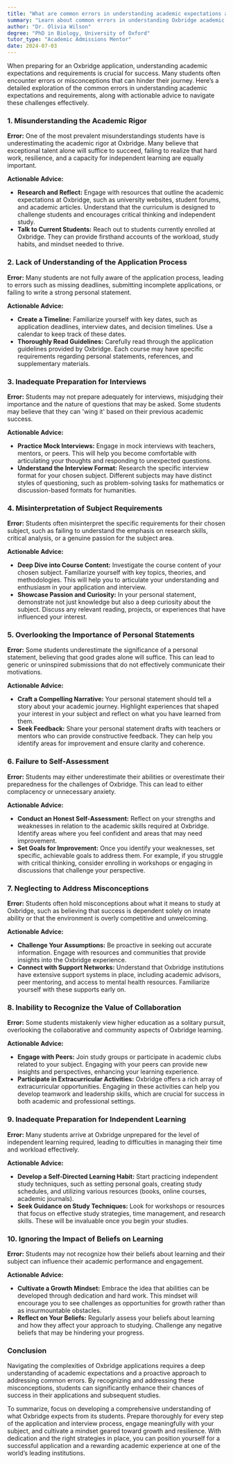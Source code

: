 ```yaml
---
title: "What are common errors in understanding academic expectations and requirements?"
summary: "Learn about common errors in understanding Oxbridge academic expectations to enhance your application success and navigate challenges effectively."
author: "Dr. Olivia Wilson"
degree: "PhD in Biology, University of Oxford"
tutor_type: "Academic Admissions Mentor"
date: 2024-07-03
---
```


When preparing for an Oxbridge application, understanding academic expectations and requirements is crucial for success. Many students often encounter errors or misconceptions that can hinder their journey. Here’s a detailed exploration of the common errors in understanding academic expectations and requirements, along with actionable advice to navigate these challenges effectively.

### 1. **Misunderstanding the Academic Rigor**

**Error:** One of the most prevalent misunderstandings students have is underestimating the academic rigor at Oxbridge. Many believe that exceptional talent alone will suffice to succeed, failing to realize that hard work, resilience, and a capacity for independent learning are equally important.

**Actionable Advice:** 
- **Research and Reflect:** Engage with resources that outline the academic expectations at Oxbridge, such as university websites, student forums, and academic articles. Understand that the curriculum is designed to challenge students and encourages critical thinking and independent study.
- **Talk to Current Students:** Reach out to students currently enrolled at Oxbridge. They can provide firsthand accounts of the workload, study habits, and mindset needed to thrive.

### 2. **Lack of Understanding of the Application Process**

**Error:** Many students are not fully aware of the application process, leading to errors such as missing deadlines, submitting incomplete applications, or failing to write a strong personal statement.

**Actionable Advice:** 
- **Create a Timeline:** Familiarize yourself with key dates, such as application deadlines, interview dates, and decision timelines. Use a calendar to keep track of these dates.
- **Thoroughly Read Guidelines:** Carefully read through the application guidelines provided by Oxbridge. Each course may have specific requirements regarding personal statements, references, and supplementary materials.

### 3. **Inadequate Preparation for Interviews**

**Error:** Students may not prepare adequately for interviews, misjudging their importance and the nature of questions that may be asked. Some students may believe that they can 'wing it' based on their previous academic success.

**Actionable Advice:** 
- **Practice Mock Interviews:** Engage in mock interviews with teachers, mentors, or peers. This will help you become comfortable with articulating your thoughts and responding to unexpected questions.
- **Understand the Interview Format:** Research the specific interview format for your chosen subject. Different subjects may have distinct styles of questioning, such as problem-solving tasks for mathematics or discussion-based formats for humanities.

### 4. **Misinterpretation of Subject Requirements**

**Error:** Students often misinterpret the specific requirements for their chosen subject, such as failing to understand the emphasis on research skills, critical analysis, or a genuine passion for the subject area.

**Actionable Advice:** 
- **Deep Dive into Course Content:** Investigate the course content of your chosen subject. Familiarize yourself with key topics, theories, and methodologies. This will help you to articulate your understanding and enthusiasm in your application and interview.
- **Showcase Passion and Curiosity:** In your personal statement, demonstrate not just knowledge but also a deep curiosity about the subject. Discuss any relevant reading, projects, or experiences that have influenced your interest.

### 5. **Overlooking the Importance of Personal Statements**

**Error:** Some students underestimate the significance of a personal statement, believing that good grades alone will suffice. This can lead to generic or uninspired submissions that do not effectively communicate their motivations.

**Actionable Advice:** 
- **Craft a Compelling Narrative:** Your personal statement should tell a story about your academic journey. Highlight experiences that shaped your interest in your subject and reflect on what you have learned from them.
- **Seek Feedback:** Share your personal statement drafts with teachers or mentors who can provide constructive feedback. They can help you identify areas for improvement and ensure clarity and coherence.

### 6. **Failure to Self-Assessment**

**Error:** Students may either underestimate their abilities or overestimate their preparedness for the challenges of Oxbridge. This can lead to either complacency or unnecessary anxiety.

**Actionable Advice:** 
- **Conduct an Honest Self-Assessment:** Reflect on your strengths and weaknesses in relation to the academic skills required at Oxbridge. Identify areas where you feel confident and areas that may need improvement.
- **Set Goals for Improvement:** Once you identify your weaknesses, set specific, achievable goals to address them. For example, if you struggle with critical thinking, consider enrolling in workshops or engaging in discussions that challenge your perspective.

### 7. **Neglecting to Address Misconceptions**

**Error:** Students often hold misconceptions about what it means to study at Oxbridge, such as believing that success is dependent solely on innate ability or that the environment is overly competitive and unwelcoming.

**Actionable Advice:** 
- **Challenge Your Assumptions:** Be proactive in seeking out accurate information. Engage with resources and communities that provide insights into the Oxbridge experience.
- **Connect with Support Networks:** Understand that Oxbridge institutions have extensive support systems in place, including academic advisors, peer mentoring, and access to mental health resources. Familiarize yourself with these supports early on.

### 8. **Inability to Recognize the Value of Collaboration**

**Error:** Some students mistakenly view higher education as a solitary pursuit, overlooking the collaborative and community aspects of Oxbridge learning.

**Actionable Advice:** 
- **Engage with Peers:** Join study groups or participate in academic clubs related to your subject. Engaging with your peers can provide new insights and perspectives, enhancing your learning experience.
- **Participate in Extracurricular Activities:** Oxbridge offers a rich array of extracurricular opportunities. Engaging in these activities can help you develop teamwork and leadership skills, which are crucial for success in both academic and professional settings.

### 9. **Inadequate Preparation for Independent Learning**

**Error:** Many students arrive at Oxbridge unprepared for the level of independent learning required, leading to difficulties in managing their time and workload effectively.

**Actionable Advice:** 
- **Develop a Self-Directed Learning Habit:** Start practicing independent study techniques, such as setting personal goals, creating study schedules, and utilizing various resources (books, online courses, academic journals).
- **Seek Guidance on Study Techniques:** Look for workshops or resources that focus on effective study strategies, time management, and research skills. These will be invaluable once you begin your studies.

### 10. **Ignoring the Impact of Beliefs on Learning**

**Error:** Students may not recognize how their beliefs about learning and their subject can influence their academic performance and engagement.

**Actionable Advice:** 
- **Cultivate a Growth Mindset:** Embrace the idea that abilities can be developed through dedication and hard work. This mindset will encourage you to see challenges as opportunities for growth rather than as insurmountable obstacles.
- **Reflect on Your Beliefs:** Regularly assess your beliefs about learning and how they affect your approach to studying. Challenge any negative beliefs that may be hindering your progress.

### Conclusion

Navigating the complexities of Oxbridge applications requires a deep understanding of academic expectations and a proactive approach to addressing common errors. By recognizing and addressing these misconceptions, students can significantly enhance their chances of success in their applications and subsequent studies.

To summarize, focus on developing a comprehensive understanding of what Oxbridge expects from its students. Prepare thoroughly for every step of the application and interview process, engage meaningfully with your subject, and cultivate a mindset geared toward growth and resilience. With dedication and the right strategies in place, you can position yourself for a successful application and a rewarding academic experience at one of the world’s leading institutions.
    